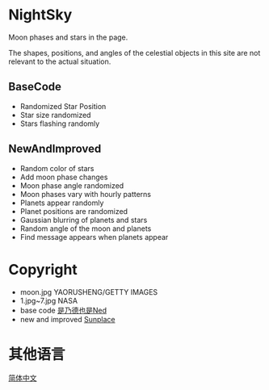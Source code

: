 # NightSky
Moon phases and stars in the page.

The shapes, positions, and angles of the celestial objects in this site are not relevant to the actual situation.

## BaseCode
- Randomized Star Position
- Star size randomized
- Stars flashing randomly

## NewAndImproved
- Random color of stars
- Add moon phase changes
- Moon phase angle randomized
- Moon phases vary with hourly patterns
- Planets appear randomly
- Planet positions are randomized
- Gaussian blurring of planets and stars
- Random angle of the moon and planets
- Find message appears when planets appear
  
# Copyright
- moon.jpg YAORUSHENG/GETTY IMAGES
- 1.jpg~7.jpg NASA
- base code [是乃德也是Ned](https://zhuanlan.zhihu.com/p/506079249)
- new and improved [Sunplace](https://blog.kkii.org)

# 其他语言
[简体中文](README.zh_CN.md)